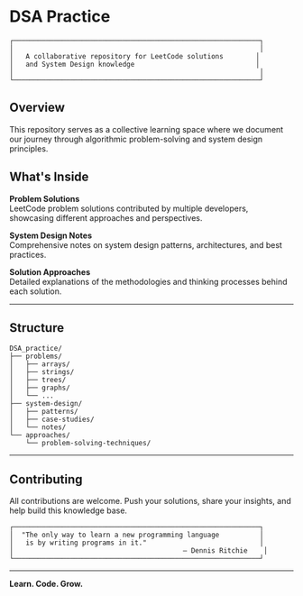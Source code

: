 # DSA Practice

```
┌─────────────────────────────────────────────────────────────┐
│                                                             │
│   A collaborative repository for LeetCode solutions        │
│   and System Design knowledge                              │
│                                                             │
└─────────────────────────────────────────────────────────────┘
```

## Overview

This repository serves as a collective learning space where we document our journey through algorithmic problem-solving and system design principles.

## What's Inside

**Problem Solutions**  
LeetCode problem solutions contributed by multiple developers, showcasing different approaches and perspectives.

**System Design Notes**  
Comprehensive notes on system design patterns, architectures, and best practices.

**Solution Approaches**  
Detailed explanations of the methodologies and thinking processes behind each solution.

---

## Structure

```
DSA_practice/
├── problems/
│   ├── arrays/
│   ├── strings/
│   ├── trees/
│   ├── graphs/
│   └── ...
├── system-design/
│   ├── patterns/
│   ├── case-studies/
│   └── notes/
└── approaches/
    └── problem-solving-techniques/
```

---

## Contributing

All contributions are welcome. Push your solutions, share your insights, and help build this knowledge base.

```
┌─────────────────────────────────────────────────────────────┐
│  "The only way to learn a new programming language          │
│   is by writing programs in it."                            │
│                                          — Dennis Ritchie    │
└─────────────────────────────────────────────────────────────┘
```

---

**Learn. Code. Grow.**